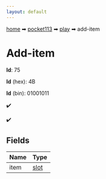 ```yaml
---
layout: default
---
```


[home](/) ➡ [pocket113](/protocol/pocket113) ➡ [play](/protocol/pocket113/play) ➡ add-item

# Add-item

**Id**: 75

**Id** (hex): 4B

**Id** (bin): 01001011

✔️

✔️

## Fields

Name | Type
---|---
item | [slot](/protocol/pocket113/types/slot)

